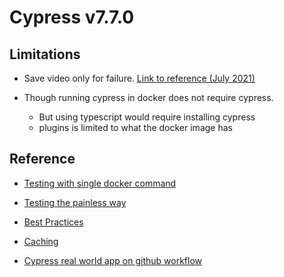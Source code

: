 # Cypress v7.7.0

## Limitations

- Save video only for failure. [Link to reference (July 2021)](https://github.com/cypress-io/cypress/issues/2522#issuecomment-749316813)

- Though running cypress in docker does not require cypress.
  - But using typescript would require installing cypress
  - plugins is limited to what the docker image has

## Reference

- [Testing with single docker command](https://www.cypress.io/blog/2019/05/02/run-cypress-with-a-single-docker-command/)

- [Testing the painless way](https://mtlynch.io/painless-web-app-testing/)

- [Best Practices](https://docs.cypress.io/guides/references/best-practices)

- [Caching](https://docs.cypress.io/guides/continuous-integration/introduction#Caching)

- [Cypress real world app on github workflow](https://github.com/cypress-io/cypress-realworld-app/blob/develop/.github/workflows/main.yml)
